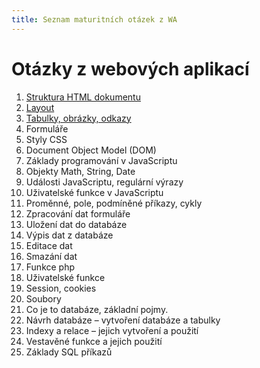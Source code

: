 ```yaml
---
title: Seznam maturitních otázek z WA
---
```


Otázky z webových aplikací
==========================

1. [Struktura HTML dokumentu](wa01-struktura)
2. [Layout](wa02-layout)
3. [Tabulky, obrázky, odkazy](wa03-tabulky)
4. Formuláře
5. Styly CSS
6. Document Object Model (DOM)
7. Základy programování v JavaScriptu
8. Objekty Math, String, Date
9. Události JavaScriptu, regulární výrazy
10. Uživatelské funkce v JavaScriptu
11. Proměnné, pole, podmíněné příkazy, cykly
12. Zpracování dat formuláře
13. Uložení dat do databáze
14. Výpis dat z databáze
15. Editace dat
16. Smazání dat
17. Funkce php
18. Uživatelské funkce
19. Session, cookies
20. Soubory
21. Co je to databáze, základní pojmy.
22. Návrh databáze – vytvoření databáze a tabulky
23. Indexy a relace – jejich vytvoření a použití
24. Vestavěné funkce a jejich použití
25. Základy SQL příkazů

